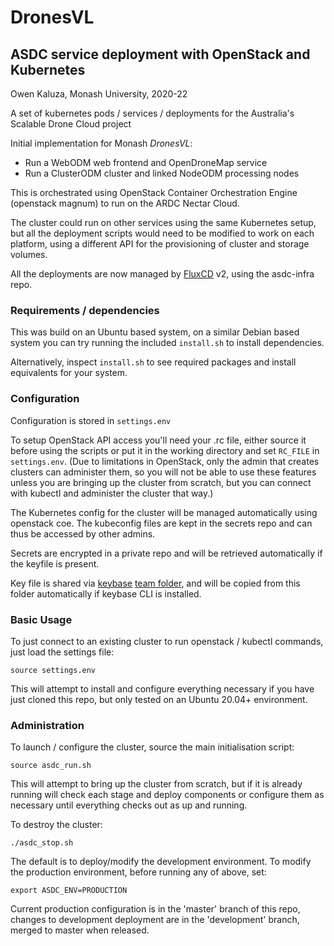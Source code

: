 # DronesVL

## ASDC service deployment with OpenStack and Kubernetes

Owen Kaluza, Monash University, 2020-22

A set of kubernetes pods / services / deployments for the Australia's Scalable Drone Cloud project

Initial implementation for Monash *DronesVL*:
 - Run a WebODM web frontend and OpenDroneMap service
 - Run a ClusterODM cluster and linked NodeODM processing nodes

This is orchestrated using OpenStack Container Orchestration Engine (openstack magnum) to run on the ARDC Nectar Cloud.

The cluster could run on other services using the same Kubernetes setup, but all the deployment scripts would need to be modified to work on each platform, using a different API for the provisioning of cluster and storage volumes.

All the deployments are now managed by [FluxCD](https://fluxcd.io/) v2, using the asdc-infra repo.

### Requirements / dependencies

This was build on an Ubuntu based system, on a similar Debian based system you can try running the included `install.sh` to install dependencies.

Alternatively, inspect `install.sh` to see required packages and install equivalents for your system.

### Configuration

Configuration is stored in `settings.env`

To setup OpenStack API access you'll need your .rc file, either source it before using the scripts or put it in the working directory and set `RC_FILE` in `settings.env`. (Due to limitations in OpenStack, only the admin that creates clusters can administer them, so you will not be able to use these features unless you are bringing up the cluster from scratch, but you can connect with kubectl and administer the cluster that way.)

The Kubernetes config for the cluster will be managed automatically using openstack coe. The kubeconfig files are kept in the secrets repo and can thus be accessed by other admins.

Secrets are encrypted in a private repo and will be retrieved automatically if the keyfile is present.

Key file is shared via [keybase](https://keybase.io/) [team folder](https://keybase.io/team/asdc), and will be copied from this folder automatically if keybase CLI is installed.

### Basic Usage

To just connect to an existing cluster to run openstack / kubectl commands, just load the settings file:

`source settings.env`

This will attempt to install and configure everything necessary if you have just cloned this repo, but only tested on an Ubuntu 20.04+ environment.

### Administration

To launch / configure the cluster, source the main initialisation script:

`source asdc_run.sh`

This will attempt to bring up the cluster from scratch, but if it is already running will check each stage and deploy components or configure them as necessary until everything checks out as up and running.

To destroy the cluster:

`./asdc_stop.sh`

The default is to deploy/modify the development environment.
To modify the production environment, before running any of above, set:

`export ASDC_ENV=PRODUCTION`

Current production configuration is in the 'master' branch of this repo, changes to development deployment are in the 'development' branch, merged to master when released.


